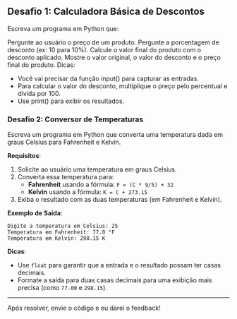 ## Desafio 1: Calculadora Básica de Descontos
Escreva um programa em Python que:

Pergunte ao usuário o preço de um produto.
Pergunte a porcentagem de desconto (ex: 10 para 10%).
Calcule o valor final do produto com o desconto aplicado.
Mostre o valor original, o valor do desconto e o preço final do produto.
Dicas:

- Você vai precisar da função input() para capturar as entradas.
- Para calcular o valor do desconto, multiplique o preço pelo percentual e divida por 100.
- Use print() para exibir os resultados.

### Desafio 2: Conversor de Temperaturas

Escreva um programa em Python que converta uma temperatura dada em graus Celsius para Fahrenheit e Kelvin.

**Requisitos**:
1. Solicite ao usuário uma temperatura em graus Celsius.
2. Converta essa temperatura para:
   - **Fahrenheit** usando a fórmula: `F = (C * 9/5) + 32`
   - **Kelvin** usando a fórmula: `K = C + 273.15`
3. Exiba o resultado com as duas temperaturas (em Fahrenheit e Kelvin).

**Exemplo de Saída**:
```
Digite a temperatura em Celsius: 25
Temperatura em Fahrenheit: 77.0 °F
Temperatura em Kelvin: 298.15 K
```

**Dicas**:
- Use `float` para garantir que a entrada e o resultado possam ter casas decimais.
- Formate a saída para duas casas decimais para uma exibição mais precisa (como `77.00` e `298.15`).

---

Após resolver, envie o código e eu darei o feedback!